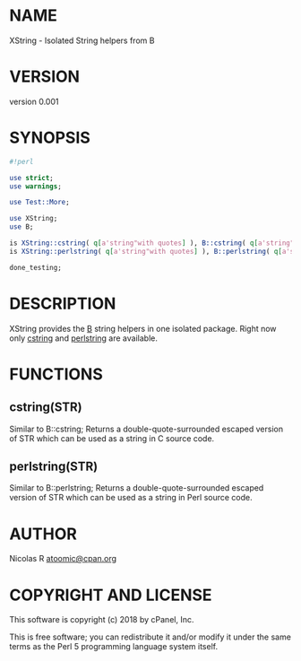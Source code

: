 # NAME

XString - Isolated String helpers from B

# VERSION

version 0.001

# SYNOPSIS

```perl
#!perl

use strict;
use warnings;

use Test::More;

use XString;
use B;

is XString::cstring( q[a'string"with quotes] ), B::cstring( q[a'string"with quotes] ), q["a'string\"with quotes"];
is XString::perlstring( q[a'string"with quotes] ), B::perlstring( q[a'string"with quotes] ), q["a'string\"with quotes"];

done_testing;
```

# DESCRIPTION

XString provides the [B](https://metacpan.org/pod/B) string helpers in one isolated package.
Right now only [cstring](https://metacpan.org/pod/cstring) and [perlstring](https://metacpan.org/pod/perlstring) are available.

# FUNCTIONS

## cstring(STR)

Similar to B::cstring;
Returns a double-quote-surrounded escaped version of STR which can
be used as a string in C source code.

## perlstring(STR)

Similar to B::perlstring;
Returns a double-quote-surrounded escaped version of STR which can
be used as a string in Perl source code.

# AUTHOR

Nicolas R <atoomic@cpan.org>

# COPYRIGHT AND LICENSE

This software is copyright (c) 2018 by cPanel, Inc.

This is free software; you can redistribute it and/or modify it under
the same terms as the Perl 5 programming language system itself.
